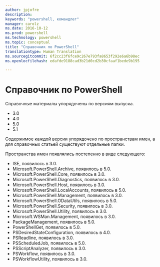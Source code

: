 ```yaml
---
author: jpjofre
description: 
keywords: "powershell, командлет"
manager: carolz
ms.date: 2016-10-12
ms.prod: powershell
ms.technology: powershell
ms.topic: conceptual
title: "Справочник по PowerShell"
translationtype: Human Translation
ms.sourcegitcommit: 6f2cc23f6fce9c267e793fa8653f292e6a6b98ec
ms.openlocfilehash: edafde9188cad3b21d0cd2b30cfaaf1bede9b195

---
```


#  <a name="powershell-reference"></a>Справочник по PowerShell

Справочные материалы упорядочены по версиям выпуска.

- 3.0
- 4.0
- 5.0
- 5.1

Содержимое каждой версии упорядочено по пространствам имен, а для справочных статьей существуют отдельные папки.

Пространства имен появлялись постепенно в виде следующего:

- ISE, появилось в 3.0.
- Microsoft.PowerShell.Archive, появилось в 5.0.
- Microsoft.PowerShell.Core, появилось в 3.0.
- Microsoft.PowerShell.Diagnostics, появилось в 3.0.
- Microsoft.PowerShell.Host, появилось в 3.0.
- Microsoft.PowerShell.LocalAccounts, появилось в 5.0.
- Microsoft.PowerShell.Management, появилось в 3.0.
- Microsoft.PowerShell.ODataUtils, появилось в 5.0.
- Microsoft.PowerShell.Security, появилось в 3.0.
- Microsoft.PowerShell.Utility, появилось в 3.0.
- Microsoft.WSMan.Management, появилось в 3.0.
- PackageManagement, появилось в 5.0.
- PowerShellGet, появилось в 5.0.
- PSDesiredStateConfiguration, появилось в 4.0.
- PSReadline, появилось в 3.0.
- PSScheduledJob, появилось в 5.0.
- PSScriptAnalyzer, появилось в 3.0.
- PSWorkflow, появилось в 3.0.
- PSWorkflowUtility, появилось в 3.0.




<!--HONumber=Nov16_HO3-->


